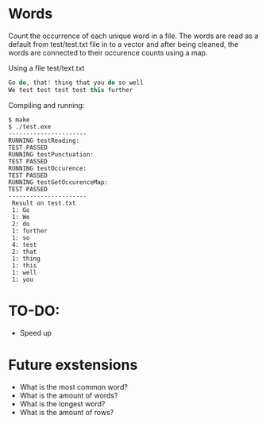 # Words

Count the occurrence of each unique word in a file. The words are read as a default from test/test.txt file in to a vector and after being cleaned, the words are connected to their occurence counts using a map. 

Using a file test/text.txt
```c++
Go do, that! thing that you do so well
We test test test test this further
```

Compiling and running:
```console
$ make
$ ./test.exe
---------------------- 
RUNNING testReading: 
TEST PASSED
RUNNING testPunctuation: 
TEST PASSED
RUNNING testOccurence: 
TEST PASSED
RUNNING testGetOccurenceMap: 
TEST PASSED
---------------------- 
 Result on test.txt 
 1: Go
 1: We
 2: do
 1: further
 1: so
 4: test
 2: that
 1: thing
 1: this
 1: well
 1: you
```

# TO-DO: 

* Speed up

# Future exstensions

* What is the most common word? 
* What is the amount of words?
* What is the longest word?
* What is the amount of rows?
